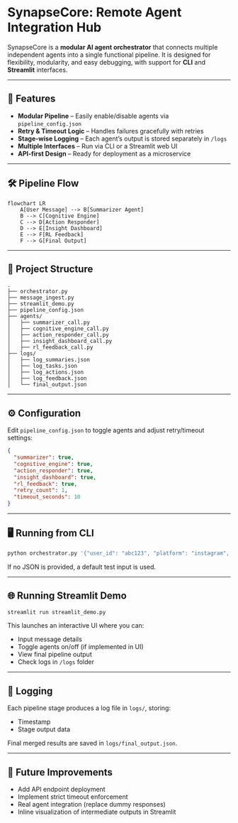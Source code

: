 # SynapseCore: Remote Agent Integration Hub

SynapseCore is a **modular AI agent orchestrator** that connects multiple independent agents into a single functional pipeline.
It is designed for flexibility, modularity, and easy debugging, with support for **CLI** and **Streamlit** interfaces.

---

## 🚀 Features

* **Modular Pipeline** – Easily enable/disable agents via `pipeline_config.json`
* **Retry & Timeout Logic** – Handles failures gracefully with retries
* **Stage-wise Logging** – Each agent’s output is stored separately in `/logs`
* **Multiple Interfaces** – Run via CLI or a Streamlit web UI
* **API-first Design** – Ready for deployment as a microservice

---

## 🛠 Pipeline Flow

```mermaid
flowchart LR
    A[User Message] --> B[Summarizer Agent]
    B --> C[Cognitive Engine]
    C --> D[Action Responder]
    D --> E[Insight Dashboard]
    E --> F[RL Feedback]
    F --> G[Final Output]
```

---

## 📂 Project Structure

```
.
├── orchestrator.py
├── message_ingest.py
├── streamlit_demo.py
├── pipeline_config.json
├── agents/
│   ├── summarizer_call.py
│   ├── cognitive_engine_call.py
│   ├── action_responder_call.py
│   ├── insight_dashboard_call.py
│   ├── rl_feedback_call.py
├── logs/
│   ├── log_summaries.json
│   ├── log_tasks.json
│   ├── log_actions.json
│   ├── log_feedback.json
│   └── final_output.json
```

---

## ⚙️ Configuration

Edit `pipeline_config.json` to toggle agents and adjust retry/timeout settings:

```json
{
  "summarizer": true,
  "cognitive_engine": true,
  "action_responder": true,
  "insight_dashboard": true,
  "rl_feedback": true,
  "retry_count": 1,
  "timeout_seconds": 10
}
```

---

## 🖥 Running from CLI

```bash
python orchestrator.py '{"user_id": "abc123", "platform": "instagram", "message_text": "Did you finalize the pitch deck?", "timestamp": "2025-08-05T13:00:00Z"}'
```

If no JSON is provided, a default test input is used.

---

## 🌐 Running Streamlit Demo

```bash
streamlit run streamlit_demo.py
```

This launches an interactive UI where you can:

* Input message details
* Toggle agents on/off (if implemented in UI)
* View final pipeline output
* Check logs in `/logs` folder

---

## 📝 Logging

Each pipeline stage produces a log file in `logs/`, storing:

* Timestamp
* Stage output data

Final merged results are saved in `logs/final_output.json`.

---

## 🔮 Future Improvements

* Add API endpoint deployment
* Implement strict timeout enforcement
* Real agent integration (replace dummy responses)
* Inline visualization of intermediate outputs in Streamlit

